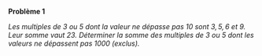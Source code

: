 **Problème 1**

_Les multiples de $3$ ou $5$ dont la valeur ne dépasse pas $10$ sont $3, 5, 6$ et $9$. Leur somme vaut $23$. Déterminer la somme des multiples de $3$ ou $5$ dont les valeurs ne dépassent pas $1000$ (exclus)._

